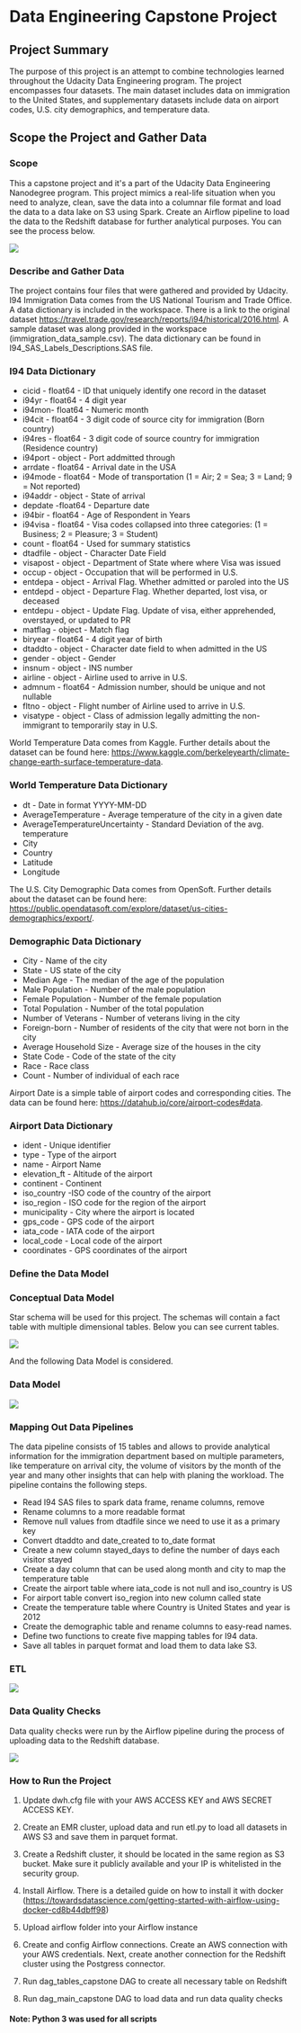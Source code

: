 # Data Engineering Capstone Project

## Project Summary

The purpose of this project is an attempt to combine technologies learned throughout the Udacity Data Engineering program. The project encompasses four datasets. The main dataset includes data on immigration to the United States, and supplementary datasets include data on airport codes, U.S. city demographics, and temperature data.

## Scope the Project and Gather Data

### Scope

This a capstone project and it's a part of the Udacity Data Engineering Nanodegree program. This project mimics a real-life situation when you need to analyze, clean, save the data into a columnar file format and load the data to a data lake on S3 using Spark. Create an Airflow pipeline to load the data to the Redshift database for further analytical purposes. You can see the process below.

<img src="process.jpg">

### Describe and Gather Data

The project contains four files that were gathered and provided by Udacity.
I94 Immigration Data comes from the US National Tourism and Trade Office. A data dictionary is included in the workspace. There is a link to the original dataset https://travel.trade.gov/research/reports/i94/historical/2016.html. A sample dataset was along provided in the workspace (immigration_data_sample.csv). The data dictionary can be found in I94_SAS_Labels_Descriptions.SAS file.

### I94 Data Dictionary

* cicid - float64 - ID that uniquely identify one record in the dataset
* i94yr - float64 - 4 digit year
* i94mon- float64 - Numeric month
* i94cit - float64 - 3 digit code of source city for immigration (Born country)
* i94res - float64 - 3 digit code of source country for immigration (Residence country)
* i94port - object - Port addmitted through
* arrdate - float64 - Arrival date in the USA
* i94mode - float64 - Mode of transportation (1 = Air; 2 = Sea; 3 = Land; 9 = Not reported)
* i94addr - object - State of arrival
* depdate -float64 - Departure date
* i94bir - float64 - Age of Respondent in Years
* i94visa - float64 - Visa codes collapsed into three categories: (1 = Business; 2 = Pleasure; 3 = Student)
* count - float64 - Used for summary statistics
* dtadfile - object - Character Date Field
* visapost - object - Department of State where where Visa was issued
* occup - object - Occupation that will be performed in U.S.
* entdepa - object - Arrival Flag. Whether admitted or paroled into the US
* entdepd - object - Departure Flag. Whether departed, lost visa, or deceased
* entdepu - object - Update Flag. Update of visa, either apprehended, overstayed, or updated to PR
* matflag - object - Match flag
* biryear - float64 - 4 digit year of birth
* dtaddto - object - Character date field to when admitted in the US
* gender - object - Gender
* insnum - object - INS number
* airline - object - Airline used to arrive in U.S.
* admnum - float64 - Admission number, should be unique and not nullable
* fltno - object - Flight number of Airline used to arrive in U.S.
* visatype - object - Class of admission legally admitting the non-immigrant to temporarily stay in U.S.

World Temperature Data comes from Kaggle. Further details about the dataset can be found here: https://www.kaggle.com/berkeleyearth/climate-change-earth-surface-temperature-data.

### World Temperature Data Dictionary

* dt - Date in format YYYY-MM-DD
* AverageTemperature - Average temperature of the city in a given date
* AverageTemperatureUncertainty - Standard Deviation of the avg. temperature
* City
* Country
* Latitude
* Longitude

The U.S. City Demographic Data comes from OpenSoft. Further details about the dataset can be found here: https://public.opendatasoft.com/explore/dataset/us-cities-demographics/export/.

### Demographic Data Dictionary

* City - Name of the city
* State - US state of the city
* Median Age - The median of the age of the population
* Male Population - Number of the male population
* Female Population - Number of the female population
* Total Population - Number of the total population
* Number of Veterans - Number of veterans living in the city
* Foreign-born - Number of residents of the city that were not born in the city
* Average Household Size - Average size of the houses in the city
* State Code - Code of the state of the city
* Race - Race class
* Count - Number of individual of each race

Airport Date is a simple table of airport codes and corresponding cities. The data can be found here: https://datahub.io/core/airport-codes#data.

### Airport Data Dictionary

* ident - Unique identifier
* type - Type of the airport
* name - Airport Name
* elevation_ft - Altitude of the airport
* continent - Continent
* iso_country -ISO code of the country of the airport
* iso_region - ISO code for the region of the airport
* municipality - City where the airport is located
* gps_code - GPS code of the airport
* iata_code - IATA code of the airport
* local_code - Local code of the airport
* coordinates - GPS coordinates of the airport

### Define the Data Model

### Conceptual Data Model
Star schema will be used for this project. The schemas will contain a fact table with multiple dimensional tables. Below you can see current tables.

<img src="current_tables.jpg">

And the following Data Model is considered.

### Data Model

<img src="data_model.jpg">

### Mapping Out Data Pipelines

The data pipeline consists of 15 tables and allows to provide analytical information for the immigration department based on multiple parameters, like temperature on arrival city, the volume of visitors by the month of the year and many other insights that can help with planing the workload. The pipeline contains the following steps. 

- Read I94 SAS files to spark data frame, rename columns, remove 
- Rename columns to a more readable format
- Remove null values from dtadfile since we need to use it as a primary key
- Convert dtaddto and date_created to to_date format
- Create a new column stayed_days to define the number of days each visitor stayed
- Create a day column that can be used along month and city to map the temperature table 
- Create the airport table where iata_code is not null and iso_country is US
- For airport table convert iso_region into new column called state
- Create the temperature table where Country is United States and year is 2012
- Create the demographic table and rename columns to easy-read names.
- Define two functions to create five mapping tables for I94 data. 
- Save all tables in parquet format and load them to data lake S3.

### ETL

<img src="airflow1.jpg">

### Data Quality Checks

Data quality checks were run by the Airflow pipeline during the process of uploading data to the Redshift database.

<img src="airflow2.jpg">

### How to Run the Project

1. Update dwh.cfg file with your AWS ACCESS KEY and AWS SECRET ACCESS KEY.

2. Create an EMR cluster, upload data and run etl.py to load all datasets in AWS S3 and save them in parquet format.

3. Create a Redshift cluster, it should be located in the same region as S3 bucket. Make sure it publicly available and your IP is whitelisted in the security group.

4. Install Airflow. There is a detailed guide on how to install it with docker (https://towardsdatascience.com/getting-started-with-airflow-using-docker-cd8b44dbff98)

5. Upload airflow folder into your Airflow instance

6. Create and config Airflow connections. Create an AWS connection with your AWS credentials. Next, create another connection for the Redshift cluster using the Postgress connector. 

7. Run dag_tables_capstone DAG to create all necessary table on Redshift

8. Run dag_main_capstone DAG to load data and run data quality checks


#### Note: Python 3 was used for all scripts
